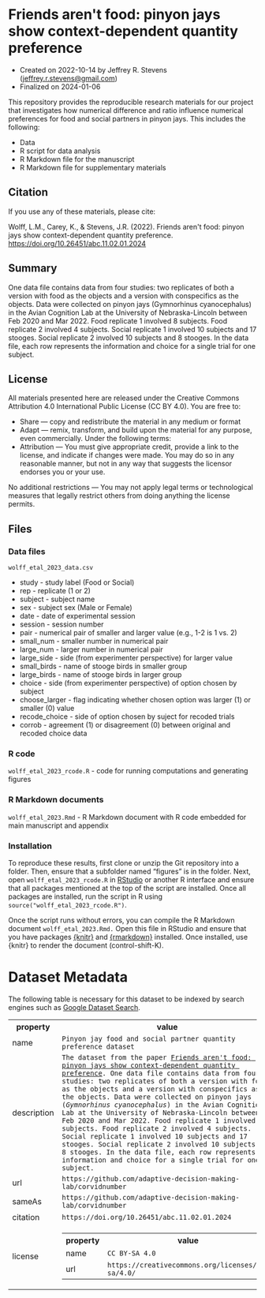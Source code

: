 
# Friends aren't food: pinyon jays show context-dependent quantity preference

-   Created on 2022-10-14 by Jeffrey R. Stevens
    (<jeffrey.r.stevens@gmail.com>)
-   Finalized on 2024-01-06

This repository provides the reproducible research materials for our project that investigates how numerical difference and ratio influence numerical preferences for food and social partners in pinyon jays. This includes the following:

-   Data
-   R script for data analysis
-   R Markdown file for the manuscript
-   R Markdown file for supplementary materials

## Citation

If you use any of these materials, please cite:

Wolff, L.M., Carey, K., & Stevens, J.R. (2022). Friends aren't food: pinyon jays show context-dependent quantity preference. https://doi.org/10.26451/abc.11.02.01.2024

## Summary

One data file contains data from four studies: two replicates of both a version with food as the objects and a version with conspecifics as the objects. Data were collected on pinyon jays (Gymnorhinus cyanocephalus) in the Avian Cognition Lab at the University of Nebraska-Lincoln between Feb 2020 and Mar 2022. Food replicate 1 involved 8 subjects. Food replicate 2 involved 4 subjects. Social replicate 1 involved 10 subjects and 17 stooges. Social replicate 2 involved 10 subjects and 8 stooges. In the data file, each row represents the information and choice for a single trial for one subject.

## License

All materials presented here are released under the Creative Commons Attribution 4.0 International Public License (CC BY 4.0). You are free to:

-   Share — copy and redistribute the material in any medium or format
-   Adapt — remix, transform, and build upon the material for any
    purpose, even commercially. Under the following terms:
-   Attribution — You must give appropriate credit, provide a link to the license, and indicate if changes were made. You may do so in any     reasonable manner, but not in any way that suggests the licensor endorses you or your use.

No additional restrictions — You may not apply legal terms or technological measures that legally restrict others from doing anything the license permits.

## Files

### Data files

`wolff_etal_2023_data.csv`

-   study - study label (Food or Social)
-   rep - replicate (1 or 2)
-   subject - subject name
-   sex - subject sex (Male or Female)
-   date - date of experimental session
-   session - session number
-   pair - numerical pair of smaller and larger value (e.g., 1-2 is 1 vs. 2)
-   small_num - smaller number in numerical pair
-   large_num - larger number in numerical pair
-   large_side - side (from experimenter perspective) for larger value
-   small_birds - name of stooge birds in smaller group
-   large_birds - name of stooge birds in larger group
-   choice - side (from experimenter perspective) of option chosen by subject
-   choose_larger - flag indicating whether chosen option was larger (1) or smaller (0) value
-   recode_choice - side of option chosen by suject for recoded trials
-   corrob - agreement (1) or disagreement (0) between original and recoded choice data

### R code
 
`wolff_etal_2023_rcode.R` - code for running computations and generating figures

### R Markdown documents

`wolff_etal_2023.Rmd` - R Markdown document with R code embedded for main manuscript and appendix

### Installation

To reproduce these results, first clone or unzip the Git repository into a folder. Then, ensure that a subfolder named “figures” is in the folder. Next, open `wolff_etal_2023_rcode.R` in [RStudio](https://rstudio.com) or another R interface and ensure that all packages mentioned at the top of the script are installed. Once all packages are installed, run the script in R using `source("wolff_etal_2023_rcode.R")`.

Once the script runs without errors, you can compile the R Markdown document `wolff_etal_2023.Rmd.` Open this file in RStudio and ensure that you have packages [{knitr}](https://yihui.org/knitr/) and [{rmarkdown}](https://rmarkdown.rstudio.com/) installed. Once installed, use {knitr} to render the document (control-shift-K). 

# Dataset Metadata
The following table is necessary for this dataset to be indexed by search
engines such as <a href="https://g.co/datasetsearch">Google Dataset Search</a>.
<div itemscope itemtype="http://schema.org/Dataset">
<table>
<tr>
<th>property</th>
<th>value</th>
</tr>
<tr>
<td>name</td>
<td><code itemprop="name">Pinyon jay food and social partner quantity preference dataset</code></td>
</tr>
<tr>
<td>description</td>
<td><code itemprop="description">The dataset from the paper <a href="https://doi.org/10.26451/abc.11.02.01.2024">Friends aren't food: pinyon jays show context-dependent quantity preference</a>. One data file contains data from four studies: two replicates of both a version with food as the objects and a version with conspecifics as the objects. Data were collected on pinyon jays (<i>Gymnorhinus cyanocephalus</i>) in the Avian Cognition Lab at the University of Nebraska-Lincoln between Feb 2020 and Mar 2022. Food replicate 1 involved 8 subjects. Food replicate 2 involved 4 subjects. Social replicate 1 involved 10 subjects and 17 stooges. Social replicate 2 involved 10 subjects and 8 stooges. In the data file, each row represents the information and choice for a single trial for one subject.</code></td>
</tr>
</tr>
<tr>
<td>url</td>
<td><code itemprop="url">https://github.com/adaptive-decision-making-lab/corvidnumber</code></td>
</tr>
<tr>
<td>sameAs</td>
<td><code itemprop="sameAs">https://github.com/adaptive-decision-making-lab/corvidnumber</code></td>
</tr>
<tr>
<td>citation</td>
<td><code itemprop="citation">https://doi.org/10.26451/abc.11.02.01.2024</code></td>
</tr>
<tr>
<td>license</td>
<td>
<div itemscope itemtype="http://schema.org/CreativeWork" itemprop="license">
<table>
<tr>
<th>property</th>
<th>value</th>
</tr>
<tr>
<td>name</td>
<td><code itemprop="name">CC BY-SA 4.0</code></td>
</tr>
<tr>
<td>url</td>
<td><code itemprop="url">https://creativecommons.org/licenses/by-sa/4.0/</code></td>
</tr>
</table>
</div>
</td>
</tr>
</table>
</div>

